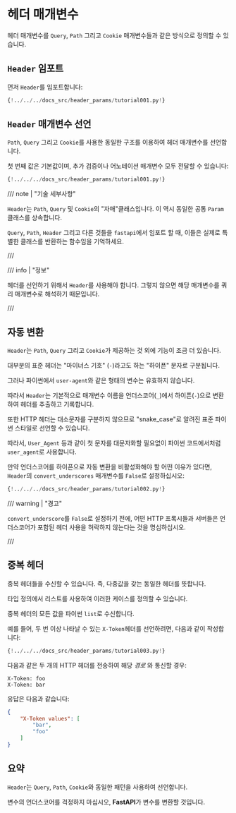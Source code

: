 # 헤더 매개변수

헤더 매개변수를 `Query`, `Path` 그리고 `Cookie` 매개변수들과 같은 방식으로 정의할 수 있습니다.

## `Header` 임포트

먼저 `Header`를 임포트합니다:

```Python hl_lines="3"
{!../../../docs_src/header_params/tutorial001.py!}
```

## `Header` 매개변수 선언

`Path`, `Query` 그리고 `Cookie`를 사용한 동일한 구조를 이용하여 헤더 매개변수를 선언합니다.

첫 번째 값은 기본값이며, 추가 검증이나 어노테이션 매개변수 모두 전달할 수 있습니다:

```Python hl_lines="9"
{!../../../docs_src/header_params/tutorial001.py!}
```

/// note | "기술 세부사항"

`Header`는 `Path`, `Query` 및 `Cookie`의 "자매"클래스입니다. 이 역시 동일한 공통 `Param` 클래스를 상속합니다.

`Query`, `Path`, `Header` 그리고 다른 것들을 `fastapi`에서 임포트 할 때, 이들은 실제로 특별한 클래스를 반환하는 함수임을 기억하세요.

///

/// info | "정보"

헤더를 선언하기 위해서 `Header`를 사용해야 합니다. 그렇지 않으면 해당 매개변수를 쿼리 매개변수로 해석하기 때문입니다.

///

## 자동 변환

`Header`는 `Path`, `Query` 그리고 `Cookie`가 제공하는 것 외에 기능이 조금 더 있습니다.

대부분의 표준 헤더는 "마이너스 기호" (`-`)라고도 하는 "하이픈" 문자로 구분됩니다.

그러나 파이썬에서 `user-agent`와 같은 형태의 변수는 유효하지 않습니다.

따라서 `Header`는 기본적으로 매개변수 이름을 언더스코어(`_`)에서 하이픈(`-`)으로 변환하여 헤더를 추출하고 기록합니다.

또한 HTTP 헤더는 대소문자를 구분하지 않으므로 "snake_case"로 알려진 표준 파이썬 스타일로 선언할 수 있습니다.

따라서, `User_Agent` 등과 같이 첫 문자를 대문자화할 필요없이 파이썬 코드에서처럼 `user_agent`로 사용합니다.

만약 언더스코어를 하이픈으로 자동 변환을 비활성화해야 할 어떤 이유가 있다면, `Header`의 `convert_underscores` 매개변수를 `False`로 설정하십시오:

```Python hl_lines="10"
{!../../../docs_src/header_params/tutorial002.py!}
```

/// warning | "경고"

`convert_underscore`를 `False`로 설정하기 전에, 어떤 HTTP 프록시들과 서버들은 언더스코어가 포함된 헤더 사용을 허락하지 않는다는 것을 명심하십시오.

///

## 중복 헤더

중복 헤더들을 수신할 수 있습니다. 즉, 다중값을 갖는 동일한 헤더를 뜻합니다.

타입 정의에서 리스트를 사용하여 이러한 케이스를 정의할 수 있습니다.

중복 헤더의 모든 값을 파이썬 `list`로 수신합니다.

예를 들어, 두 번 이상 나타날 수 있는 `X-Token`헤더를 선언하려면, 다음과 같이 작성합니다:

```Python hl_lines="9"
{!../../../docs_src/header_params/tutorial003.py!}
```

다음과 같은 두 개의 HTTP 헤더를 전송하여 해당 *경로* 와 통신할 경우:

```
X-Token: foo
X-Token: bar
```

응답은 다음과 같습니다:

```JSON
{
    "X-Token values": [
        "bar",
        "foo"
    ]
}
```

## 요약

`Header`는 `Query`, `Path`, `Cookie`와 동일한 패턴을 사용하여 선언합니다.

변수의 언더스코어를 걱정하지 마십시오, **FastAPI**가 변수를 변환할 것입니다.
